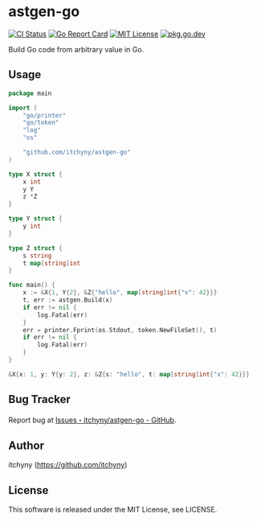 # astgen-go
[![CI Status](https://github.com/itchyny/astgen-go/workflows/CI/badge.svg)](https://github.com/itchyny/astgen-go/actions)
[![Go Report Card](https://goreportcard.com/badge/github.com/itchyny/astgen-go)](https://goreportcard.com/report/github.com/itchyny/astgen-go)
[![MIT License](http://img.shields.io/badge/license-MIT-blue.svg)](https://github.com/itchyny/astgen-go/blob/main/LICENSE)
[![pkg.go.dev](https://pkg.go.dev/badge/github.com/itchyny/astgen-go)](https://pkg.go.dev/github.com/itchyny/astgen-go)

Build Go code from arbitrary value in Go.

## Usage
```go
package main

import (
	"go/printer"
	"go/token"
	"log"
	"os"

	"github.com/itchyny/astgen-go"
)

type X struct {
	x int
	y Y
	z *Z
}

type Y struct {
	y int
}

type Z struct {
	s string
	t map[string]int
}

func main() {
	x := &X{1, Y{2}, &Z{"hello", map[string]int{"x": 42}}}
	t, err := astgen.Build(x)
	if err != nil {
		log.Fatal(err)
	}
	err = printer.Fprint(os.Stdout, token.NewFileSet(), t)
	if err != nil {
		log.Fatal(err)
	}
}
```
```go
&X{x: 1, y: Y{y: 2}, z: &Z{s: "hello", t: map[string]int{"x": 42}}}
```

## Bug Tracker
Report bug at [Issues・itchyny/astgen-go - GitHub](https://github.com/itchyny/astgen-go/issues).

## Author
itchyny (https://github.com/itchyny)

## License
This software is released under the MIT License, see LICENSE.
